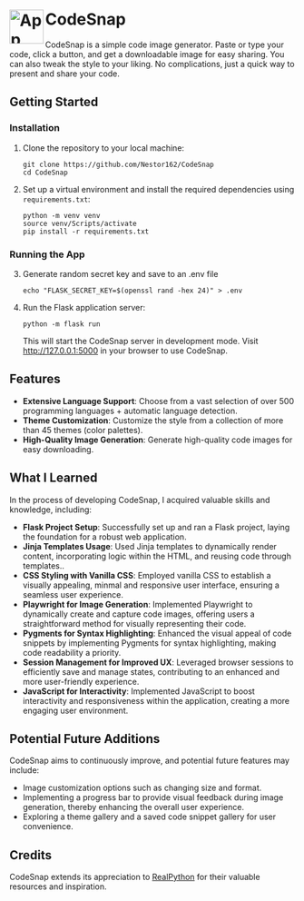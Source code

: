# CodeSnap <img src="https://github.com/Nestor162/CodeSnap/assets/113930607/658c24db-dbed-4f35-bbc8-47ae0526c34e" alt="App icon" width="60" height="60" align="left">

CodeSnap is a simple code image generator. Paste or type your code, click a button, and get a downloadable image for easy sharing. You can also tweak the style to your liking. No complications, just a quick way to present and share your code.

## Getting Started

### Installation

1.  Clone the repository to your local machine:
    ```bash:
    git clone https://github.com/Nestor162/CodeSnap
    cd CodeSnap
    ```
2.  Set up a virtual environment and install the required dependencies using `requirements.txt`:
    ```bash:
    python -m venv venv
    source venv/Scripts/activate
    pip install -r requirements.txt
    ```

### Running the App

3. Generate random secret key and save to an .env file
   ```bash:
   echo "FLASK_SECRET_KEY=$(openssl rand -hex 24)" > .env
   ```
4. Run the Flask application server:

   ```bash:
   python -m flask run
   ```

   This will start the CodeSnap server in development mode. Visit http://127.0.0.1:5000 in your browser to use CodeSnap.

## Features

- **Extensive Language Support**: Choose from a vast selection of over 500 programming languages + automatic language detection.
- **Theme Customization**: Customize the style from a collection of more than 45 themes (color palettes).
- **High-Quality Image Generation**: Generate high-quality code images for easy downloading.

## What I Learned

In the process of developing CodeSnap, I acquired valuable skills and knowledge, including:

- **Flask Project Setup**: Successfully set up and ran a Flask project, laying the foundation for a robust web application.
- **Jinja Templates Usage**: Used Jinja templates to dynamically render content, incorporating logic within the HTML, and reusing code through templates..
- **CSS Styling with Vanilla CSS**: Employed vanilla CSS to establish a visually appealing, minmal and responsive user interface, ensuring a seamless user experience.
- **Playwright for Image Generation**: Implemented Playwright to dynamically create and capture code images, offering users a straightforward method for visually representing their code.
- **Pygments for Syntax Highlighting**: Enhanced the visual appeal of code snippets by implementing Pygments for syntax highlighting, making code readability a priority.
- **Session Management for Improved UX**: Leveraged browser sessions to efficiently save and manage states, contributing to an enhanced and more user-friendly experience.
- **JavaScript for Interactivity**: Implemented JavaScript to boost interactivity and responsiveness within the application, creating a more engaging user environment.

## Potential Future Additions

CodeSnap aims to continuously improve, and potential future features may include:

- Image customization options such as changing size and format.
- Implementing a progress bar to provide visual feedback during image generation, thereby enhancing the overall user experience.
- Exploring a theme gallery and a saved code snippet gallery for user convenience.

## Credits

CodeSnap extends its appreciation to [RealPython](https://realpython.com) for their valuable resources and inspiration.

